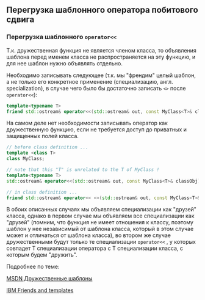 ## Перегрузка шаблонного оператора побитового сдвига
### Перегрузка шаблонного ```operator<<```
Т.к. дружественная функция не является членом класса, то объявления шаблона перед именем класса не распространяется на эту функцию, и для нее шаблон нужно объявлять отдельно.

Необходимо записывать следующее (т.к. мы "френдим" целый шаблон, а не только его конкретное применение (специализацию, англ. specialization), в случае чего было бы достаточно записать  ```<>```  после  ```operator<<```):

```c++
template<typename T>
friend std::ostream& operator<<(std::ostream& out, const MyClass<T>& classObj);
```

На самом деле нет необходимости записывать оператор как дружественную функцию, если не требуется доступ до приватных и защищенных полей класса.

```c++
// before class definition ...
template <class T>
class MyClass;

// note that this "T" is unrelated to the T of MyClass !
template<typename T>
std::ostream& operator<<(std::ostream& out, const MyClass<T>& classObj);

// in class definition ...
friend std::ostream& operator<< <>(std::ostream& out, const MyClass<T>& classObj);
```

В обоих описанных случаях мы объявляем специализации как "друзей" класса, однако в первом случае мы объявляем все специализации как "друзей" (помним, что функция не имеет отношения к классу, поэтому шаблон у нее независимый от шаблона класса, который в этом случае может и отличаться от шаблона класса), во втором же случае дружественными будут только те специализации  ```operator<<``` , у которых совпадет T специализации оператора с  T специализации класса, с которым будем "дружить".

Подробнее по теме:

[MSDN Дружественные шаблоны](https://msdn.microsoft.com/ru-ru/library/f1b2td24.aspx)

[IBM Friends and templates](http://www-01.ibm.com/support/knowledgecenter/SSGH3R_8.0.0/com.ibm.xlcpp8a.doc/language/ref/friends_and_templates.htm%23friends_and_templates)
